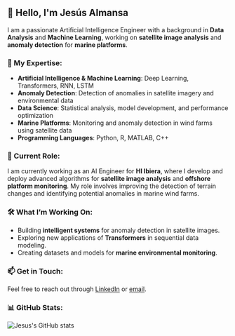 ## 👋 Hello, I'm Jesús Almansa

I am a passionate Artificial Intelligence Engineer with a background in **Data Analysis** and **Machine Learning**, working on **satellite image analysis** and **anomaly detection** for **marine platforms**.

### 🧠 My Expertise:
- **Artificial Intelligence & Machine Learning**: Deep Learning, Transformers, RNN, LSTM
- **Anomaly Detection**: Detection of anomalies in satellite imagery and environmental data
- **Data Science**: Statistical analysis, model development, and performance optimization
- **Marine Platforms**: Monitoring and anomaly detection in wind farms using satellite data
- **Programming Languages**: Python, R, MATLAB, C++
  
### 💼 Current Role:
I am currently working as an AI Engineer for **HI Ibiera**, where I develop and deploy advanced algorithms for **satellite image analysis** and **offshore platform monitoring**. My role involves improving the detection of terrain changes and identifying potential anomalies in marine wind farms.

### 🛠 What I’m Working On:
- Building **intelligent systems** for anomaly detection in satellite images.
- Exploring new applications of **Transformers** in sequential data modeling.
- Creating datasets and models for **marine environmental monitoring**.

### 📫 Get in Touch:
Feel free to reach out through [LinkedIn](https://www.linkedin.com/in/jes%C3%BAs-almansa/) or [email](mailto:jesusalmansa@gmail.com).

### 📊 GitHub Stats:

![Jesus's GitHub stats](https://github-readme-stats.vercel.app/api?username=Jesus-Almansa&show_icons=true&theme=dark)